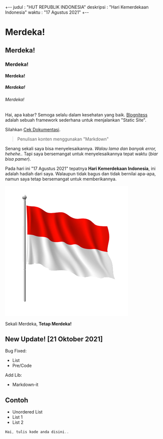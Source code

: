 +--
judul : "HUT REPUBLIK INDONESIA"
deskripsi : "Hari Kemerdekaan Indonesia"
waktu : "17 Agustus 2021"
+--
  
# Merdeka!
## Merdeka!
### Merdeka!
#### Merdeka!
##### Merdeka!
###### Merdeka!

Hai, apa kabar? Semoga selalu dalam kesehatan yang baik. [Blognitess](https://github.com/ianfleon/blognitess "Blognitess") adalah sebuah framework sederhana untuk menjalankan "Static Site".

Silahkan [Cek Dokumentasi](https://github.com/ianfleon/blognitess).

> Penulisan konten menggunakan "Markdown"

Senang sekali saya bisa menyelesaikannya. *Walau lama dan banyak error, hehehe..* Tapi saya bersemangat untuk menyelesaikannya tepat waktu (_biar bisa pamer_).
  
Pada hari ini "17 Agustus 2021" tepatnya **Hari Kemerdekaan Indonesia**, ini adalah hadiah dari saya. Walaupun tidak bagus dan tidak bernilai apa-apa, namun saya tetap bersemangat untuk memberikannya.
  
![Gambar Ianfleon](https://raw.githubusercontent.com/ianfleon/ianfleon.github.io/main/bendera.png)
  
Sekali Merdeka, **Tetap Merdeka!**

## New Update! [21 Oktober 2021]

Bug Fixed:
- List
- Pre/Code

Add Lib:
- Markdown-it

## Contoh

- Unordered List
- List 1
- List 2

```js
Hai, tulis kode anda disini..
```